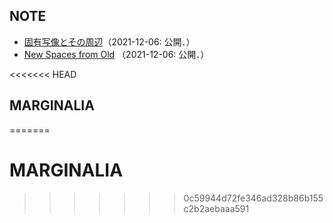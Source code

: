 
## NOTE

* [固有写像とその周辺](proper-map.md)（2021-12-06: 公開．）
* [New Spaces from Old](nsfo.md) （2021-12-06: 公開．）

<<<<<<< HEAD
## MARGINALIA
=======
# MARGINALIA
>>>>>>> 0c59944d72fe346ad328b86b155c2b2aebaaa591
